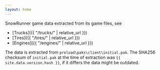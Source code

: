 ```yaml
---
layout: home
---
```


SnowRunner game data extracted from its game files, see

  * [Trucks]({{ "/trucks/" | relative_url }})
  * [Tires]({{ "/tires/" | relative_url }})
  * [Engines]({{ "/engines/" | relative_url }})

The data is extracted from `preload\paks\client\initial.pak`.
The SHA256 checksum of `initial.pak` at the time of extraction was `{{ site.data.version.hash }}`, if it differs the data might be outdated.
